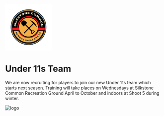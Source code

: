 <img src="silkstone common fc logo.png" 
     alt="logo"
     width="150" 
     height="150" />
     
# Under 11s Team

We are now recruiting for players to join our new Under 11s team which starts next season. Training will take places on Wednesdays at Silkstone Common Recreation Ground April to October and indoors at Shoot 5 during winter.

<img src="Silkstone common.png" 
     alt="logo"
     width="500" />
